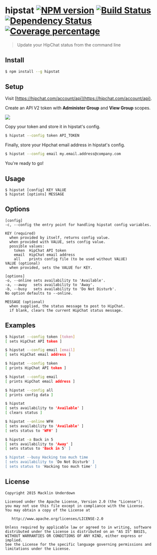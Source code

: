 # hipstat [![NPM version][npm-image]][npm-url] [![Build Status][travis-image]][travis-url] [![Dependency Status][daviddm-image]][daviddm-url] [![Coverage percentage][coveralls-image]][coveralls-url]

> Update your HipChat status from the command line

## Install

```sh
$ npm install --g hipstat
```

## Setup

Visit [https://hipchat.com/account/api](https://hipchat.com/account/api).

Create an API V2 token with __Administer Group__ and __View Group__ scopes.

![](http://i.imgur.com/shDgoyy.png)

Copy your token and store it in hipstat's config.

```sh
$ hipstat --config token API_TOKEN
```

Finally, store your Hipchat email address in hipstat's config.

```sh
$ hipstat --config email my.email.address@company.com
```

You're ready to go!

## Usage

```
$ hipstat [config] KEY VALUE
$ hipstat [options] MESSAGE
```

## Options

```
[config]
-c, --config the entry point for handling hipstat config variables.

KEY (required)
  when provided by itself, returns config value.
  when provided with VALUE, sets config value.
  possible values:
    token  HipChat API token
    email  HipChat email address
    all    prints config file (to be used without VALUE)
VALUE (optional)
  when provided, sets the VALUE for KEY.

[options]
-o, --online sets availability to 'Available'.
-a, --away   sets availability to 'Away'.
-b, --busy   sets availability to 'Do Not Disturb'.
No option defaults to --online.

MESSAGE (optional)
  when supplied, the status message to post to HipChat.
  if blank, clears the current HipChat status message.
```

## Examples

```sh
$ hipstat --config token [token]
[ sets HipChat API token ]

$ hipstat --config email [email]
[ sets HipChat email address ]

$ hipstat --config token
[ prints HipChat API token ]

$ hipstat --config email
[ prints HipChat email address ]

$ hipstat --config all
[ prints config data ]

$ hipstat
[ sets availability to 'Available' ]
[ clears status ]

$ hipstat --online WFH
[ sets availability to 'Available' ]
[ sets status to 'WFH' ]

$ hipstat -a Back in 5
[ sets availability to 'Away' ]
[ sets status to 'Back in 5' ]

$ hipstat --busy Hacking too much time
[ sets availability to 'Do Not Disturb' ]
[ sets status to 'Hacking too much time' ]
```

## License

```
Copyright 2015 Macklin Underdown

Licensed under the Apache License, Version 2.0 (the "License");
you may not use this file except in compliance with the License.
You may obtain a copy of the License at

   http://www.apache.org/licenses/LICENSE-2.0

Unless required by applicable law or agreed to in writing, software
distributed under the License is distributed on an "AS IS" BASIS,
WITHOUT WARRANTIES OR CONDITIONS OF ANY KIND, either express or implied.
See the License for the specific language governing permissions and
limitations under the License.
```

[npm-image]: https://badge.fury.io/js/hipstat.svg
[npm-url]: https://npmjs.org/package/hipstat
[travis-image]: https://travis-ci.org/macklinu/hipstat.svg?branch=master
[travis-url]: https://travis-ci.org/macklinu/hipstat
[daviddm-image]: https://david-dm.org/macklinu/hipstat.svg?theme=shields.io
[daviddm-url]: https://david-dm.org/macklinu/hipstat
[coveralls-image]: https://coveralls.io/repos/macklinu/hipstat/badge.svg
[coveralls-url]: https://coveralls.io/r/macklinu/hipstat
